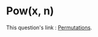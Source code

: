 # Pow(x, n)

This question's link : <a href="https://leetcode.com/problems/powx-n/description/">Permutations</a>.
